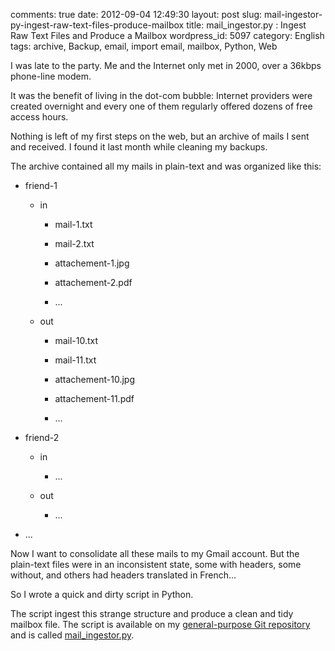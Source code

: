 comments: true
date: 2012-09-04 12:49:30
layout: post
slug: mail-ingestor-py-ingest-raw-text-files-produce-mailbox
title: mail_ingestor.py : Ingest Raw Text Files and Produce a Mailbox
wordpress_id: 5097
category: English
tags: archive, Backup, email, import email, mailbox, Python, Web

I was late to the party. Me and the Internet only met in 2000, over a 36kbps phone-line modem.

It was the benefit of living in the dot-com bubble: Internet providers were created overnight and every one of them regularly offered dozens of free access hours.

Nothing is left of my first steps on the web, but an archive of mails I sent and received. I found it last month while cleaning my backups.

The archive contained all my mails in plain-text and was organized like this:

  * friend-1

      * in

          * mail-1.txt

          * mail-2.txt

          * attachement-1.jpg

          * attachement-2.pdf

          * ...

      * out

          * mail-10.txt

          * mail-11.txt

          * attachement-10.jpg

          * attachement-11.pdf

          * ...

  * friend-2

      * in

          * ...

      * out

          * ...

  * ...

Now I want to consolidate all these mails to my Gmail account. But the plain-text files were in an inconsistent state, some with headers, some without, and others had headers translated in French...

So I wrote a quick and dirty script in Python.

The script ingest this strange structure and produce a clean and tidy mailbox file. The script is available on my [general-purpose Git repository](https://github.com/kdeldycke/scripts/) and is called [mail_ingestor.py](https://github.com/kdeldycke/scripts/blob/master/mail_ingestor.py).
